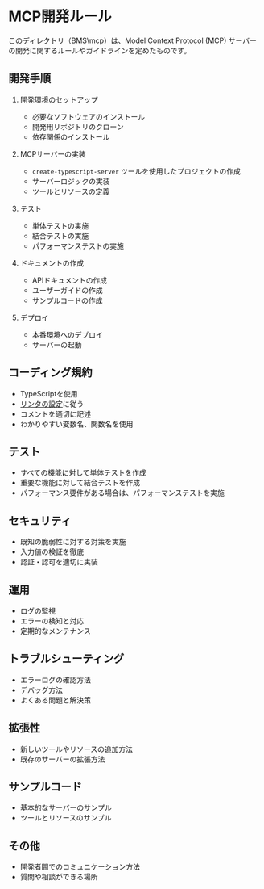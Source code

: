 # MCP開発ルール

このディレクトリ（BMS\mcp）は、Model Context Protocol (MCP) サーバーの開発に関するルールやガイドラインを定めたものです。

## 開発手順

1. 開発環境のセットアップ
   - 必要なソフトウェアのインストール
   - 開発用リポジトリのクローン
   - 依存関係のインストール

2. MCPサーバーの実装
   - `create-typescript-server` ツールを使用したプロジェクトの作成
   - サーバーロジックの実装
   - ツールとリソースの定義

3. テスト
   - 単体テストの実施
   - 結合テストの実施
   - パフォーマンステストの実施

4. ドキュメントの作成
   - APIドキュメントの作成
   - ユーザーガイドの作成
   - サンプルコードの作成

5. デプロイ
   - 本番環境へのデプロイ
   - サーバーの起動

## コーディング規約

- TypeScriptを使用
- [リンタの設定](https://typescript-eslint.io/)に従う
- コメントを適切に記述
- わかりやすい変数名、関数名を使用

## テスト

- すべての機能に対して単体テストを作成
- 重要な機能に対して結合テストを作成
- パフォーマンス要件がある場合は、パフォーマンステストを実施

## セキュリティ

- 既知の脆弱性に対する対策を実施
- 入力値の検証を徹底
- 認証・認可を適切に実装

## 運用

- ログの監視
- エラーの検知と対応
- 定期的なメンテナンス

## トラブルシューティング

- エラーログの確認方法
- デバッグ方法
- よくある問題と解決策

## 拡張性

- 新しいツールやリソースの追加方法
- 既存のサーバーの拡張方法

## サンプルコード

- 基本的なサーバーのサンプル
- ツールとリソースのサンプル

## その他

- 開発者間でのコミュニケーション方法
- 質問や相談ができる場所